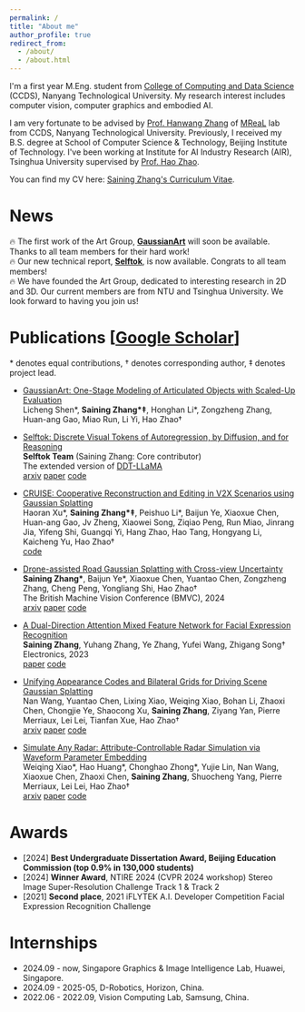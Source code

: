 ```yaml
---
permalink: /
title: "About me"
author_profile: true
redirect_from: 
  - /about/
  - /about.html
---
```


I'm a first year M.Eng. student from [College of Computing and Data Science](https://www.ntu.edu.sg/computing) (CCDS), Nanyang Technological University. My research interest includes computer vision, computer graphics and embodied AI.

I am very fortunate to be advised by [Prof. Hanwang Zhang](https://personal.ntu.edu.sg/hanwangzhang/) of [MReaL](https://mreallab.github.io/) lab from CCDS, Nanyang Technological University. Previously, I received my B.S. degree at School of Computer Science & Technology, Beijing Institute of Technology. I've been working at Institute for AI Industry Research (AIR), Tsinghua University supervised by [Prof. Hao Zhao](https://sites.google.com/view/fromandto).

You can find my CV here: [Saining Zhang's Curriculum Vitae](../assets/CV.pdf).

News
======
🔥 The first work of the Art Group, [**GaussianArt**](https://sainingzhang.github.io/project/gaussianart/) will soon be available. Thanks to all team members for their hard work!<br>
🔥 Our new technical report, [**Selftok**](https://selftok-team.github.io/report/), is now available. Congrats to all team members!<br>
🔥 We have founded the Art Group, dedicated to interesting research in 2D and 3D. Our current members are from NTU and Tsinghua University. We look forward to having you join us!

Publications \[[Google Scholar](https://scholar.google.com/citations?user=P4efBMcAAAAJ&hl=zh-CN)\]
======
\* denotes equal contributions, † denotes corresponding author, ‡ denotes project lead. 
  
* [GaussianArt: One-Stage Modeling of Articulated Objects with Scaled-Up Evaluation](https://sainingzhang.github.io/project/gaussianart/)      
  Licheng Shen\*, **Saining Zhang\*‡**, Honghan Li\*, Zongzheng Zhang, Huan-ang Gao, Miao Run, Li Yi, Hao Zhao† 

* [Selftok: Discrete Visual Tokens of Autoregression, by Diffusion, and for Reasoning](https://selftok-team.github.io/report/)      
  **Selftok Team** (Saining Zhang: Core contributor)                     
  The extended version of [DDT-LLaMA](https://ddt-llama.github.io/)                             
  [arxiv](https://arxiv.org/abs/2505.07538) [paper](https://arxiv.org/pdf/2505.07538) [code](https://github.com/selftok-team/SelftokTokenizer)

* [CRUISE: Cooperative Reconstruction and Editing in V2X Scenarios using Gaussian Splatting
](https://github.com/SainingZhang/CRUISE?tab=readme-ov-file#cruise-cooperative-reconstruction-and-editing-in-v2x-scenarios-using-gaussian-splatting)      
  Haoran Xu\*, **Saining Zhang\*‡**, Peishuo Li\*, Baijun Ye, Xiaoxue Chen, Huan-ang Gao, Jv Zheng, Xiaowei Song, Ziqiao Peng, Run Miao, Jinrang Jia, Yifeng Shi, Guangqi Yi, Hang Zhao, Hao Tang, Hongyang Li, Kaicheng Yu, Hao Zhao†                     
  [code](https://github.com/SainingZhang/CRUISE?tab=readme-ov-file#cruise-cooperative-reconstruction-and-editing-in-v2x-scenarios-using-gaussian-splatting)

* [Drone-assisted Road Gaussian Splatting with Cross-view Uncertainty](https://sainingzhang.github.io/project/uc-gs/)      
  **Saining Zhang\***, Baijun Ye*, Xiaoxue Chen, Yuantao Chen, Zongzheng Zhang, Cheng Peng, Yongliang Shi, Hao Zhao†                    
  The British Machine Vision Conference (BMVC), 2024                 
  [arxiv](https://arxiv.org/abs/2408.15242) [paper](https://arxiv.org/pdf/2408.15242) [code](https://github.com/SainingZhang/uc-gs/)

* [A Dual-Direction Attention Mixed Feature Network for Facial Expression Recognition](https://www.mdpi.com/2079-9292/12/17/3595)      
  **Saining Zhang**, Yuhang Zhang, Ye Zhang, Yufei Wang, Zhigang Song†                     
  Electronics, 2023                          
  [paper](https://www.mdpi.com/2079-9292/12/17/3595) [code](https://github.com/SainingZhang/DDAMFN)

* [Unifying Appearance Codes and Bilateral Grids for Driving Scene Gaussian Splatting](https://bigcileng.github.io/bilateral-driving/)      
  Nan Wang, Yuantao Chen, Lixing Xiao, Weiqing Xiao, Bohan Li, Zhaoxi Chen, Chongjie Ye, Shaocong Xu, **Saining Zhang**, Ziyang Yan, Pierre Merriaux, Lei Lei, Tianfan Xue, Hao Zhao†   
   [arxiv](https://arxiv.org/abs/2506.05280) [paper](https://bigcileng.github.io/bilateral-driving/static/bilateral-driving-arxiv.pdf) [code](https://github.com/BigCiLeng/bilateral-driving)

* [Simulate Any Radar: Attribute-Controllable Radar Simulation via Waveform Parameter Embedding](https://zhuxing0.github.io/projects/SA-Radar/)      
  Weiqing Xiao\*, Hao Huang\*, Chonghao Zhong\*, Yujie Lin, Nan Wang, Xiaoxue Chen, Zhaoxi Chen, **Saining Zhang**, Shuocheng Yang, Pierre Merriaux, Lei Lei, Hao Zhao†   
   [arxiv](https://arxiv.org/abs/2506.03134) [paper](https://arxiv.org/pdf/2506.03134) [code](https://github.com/zhuxing0/SA-Radar)

Awards
======
* \[2024\] **Best Undergraduate Dissertation Award, Beijing Education Commission (top 0.9% in 130,000 students)**
* \[2024\] **Winner Award**, NTIRE 2024 (CVPR 2024 workshop) Stereo Image Super-Resolution
Challenge Track 1 & Track 2
* \[2021\] **Second place**, 2021 iFLYTEK A.I. Developer Competition Facial Expression Recognition
Challenge 

Internships
======
* 2024.09 - now, Singapore Graphics & Image Intelligence Lab, Huawei, Singapore.
* 2024.09 - 2025-05, D-Robotics, Horizon, China.
* 2022.06 - 2022.09, Vision Computing Lab, Samsung, China.








